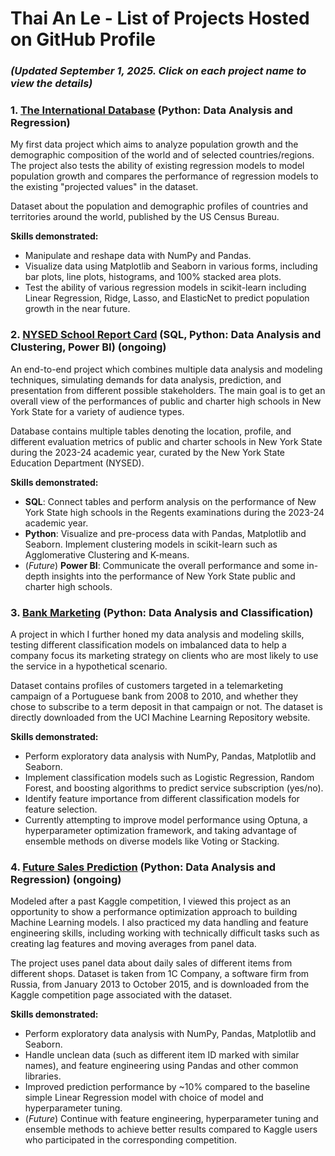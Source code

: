 # Thai An Le - List of Projects Hosted on GitHub Profile

### _(Updated September 1, 2025. Click on each project name to view the details)_

### 1. [The International Database](https://github.com/thaianle/international-database) (Python: Data Analysis and Regression)

My first data project which aims to analyze population growth and the demographic composition of the world and of selected countries/regions. The project also tests the ability of existing regression models to model population growth and compares the performance of regression models to the existing "projected values" in the dataset.

Dataset about the population and demographic profiles of countries and territories around the world, published by the US Census Bureau.

**Skills demonstrated:**
- Manipulate and reshape data with NumPy and Pandas.
- Visualize data using Matplotlib and Seaborn in various forms, including bar plots, line plots, histograms, and 100% stacked area plots.
- Test the ability of various regression models in scikit-learn including Linear Regression, Ridge, Lasso, and ElasticNet to predict population growth in the near future.

### 2. [NYSED School Report Card](https://github.com/thaianle/nysed-2024) (SQL, Python: Data Analysis and Clustering, Power BI) **(ongoing)**

An end-to-end project which combines multiple data analysis and modeling techniques, simulating demands for data analysis, prediction, and presentation from different possible stakeholders. The main goal is to get an overall view of the performances of public and charter high schools in New York State for a variety of audience types.

Database contains multiple tables denoting the location, profile, and different evaluation metrics of public and charter schools in New York State during the 2023-24 academic year, curated by the New York State Education Department (NYSED).

**Skills demonstrated:**
- **SQL**: Connect tables and perform analysis on the performance of New York State high schools in the Regents examinations during the 2023-24 academic year.
- **Python**: Visualize and pre-process data with Pandas, Matplotlib and Seaborn. Implement clustering models in scikit-learn such as Agglomerative Clustering and K-means.
- (_Future_) **Power BI**: Communicate the overall performance and some in-depth insights into the performance of New York State public and charter high schools.

### 3. [Bank Marketing](https://github.com/thaianle/bank-marketing) (Python: Data Analysis and Classification)

A project in which I further honed my data analysis and modeling skills, testing different classification models on imbalanced data to help a company focus its marketing strategy on clients who are most likely to use the service in a hypothetical scenario.

Dataset contains profiles of customers targeted in a telemarketing campaign of a Portuguese bank from 2008 to 2010, and whether they chose to subscribe to a term deposit in that campaign or not. The dataset is directly downloaded from the UCI Machine Learning Repository website.

**Skills demonstrated:**
- Perform exploratory data analysis with NumPy, Pandas, Matplotlib and Seaborn.
- Implement classification models such as Logistic Regression, Random Forest, and boosting algorithms to predict service subscription (yes/no).
- Identify feature importance from different classification models for feature selection.
- Currently attempting to improve model performance using Optuna, a hyperparameter optimization framework, and taking advantage of ensemble methods on diverse models like Voting or Stacking.

### 4. [Future Sales Prediction](https://github.com/thaianle/future-sales-prediction) (Python: Data Analysis and Regression) (ongoing)

Modeled after a past Kaggle competition, I viewed this project as an opportunity to show a performance optimization approach to building Machine Learning models. I also practiced my data handling and feature engineering skills, including working with technically difficult tasks such as creating lag features and moving averages from panel data.

The project uses panel data about daily sales of different items from different shops. Dataset is taken from 1C Company, a software firm from Russia, from January 2013 to October 2015, and is downloaded from the Kaggle competition page associated with the dataset.

**Skills demonstrated:**
- Perform exploratory data analysis with NumPy, Pandas, Matplotlib and Seaborn.
- Handle unclean data (such as different item ID marked with similar names), and feature engineering using Pandas and other common libraries.
- Improved prediction performance by ~10% compared to the baseline simple Linear Regression model with choice of model and hyperparameter tuning.
- (_Future_) Continue with feature engineering, hyperparameter tuning and ensemble methods to achieve better results compared to Kaggle users who participated in the corresponding competition.
